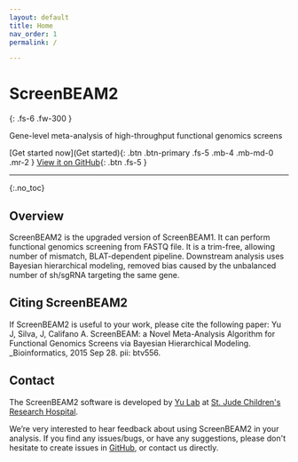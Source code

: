 ```yaml
---
layout: default
title: Home
nav_order: 1
permalink: /

---
```


# ScreenBEAM2

{: .fs-6 .fw-300 }

Gene-level meta-analysis of high-throughput functional genomics screens

[Get started now](Get started){: .btn .btn-primary .fs-5 .mb-4 .mb-md-0 .mr-2 } 
[View it on GitHub](https://github.com/jyyulab/ScreenBEAM2){: .btn .fs-5 }

---

{:.no_toc}

## Overview
ScreenBEAM2 is the upgraded version of ScreenBEAM1. It can perform functional genomics screening from FASTQ file. It is a trim-free, allowing number of mismatch, BLAT-dependent pipeline. Downstream analysis uses Bayesian hierarchical modeling, removed bias caused by the unbalanced number of sh/sgRNA targeting the same gene.

## Citing ScreenBEAM2
If ScreenBEAM2 is useful to your work, please cite the following paper: Yu J, Silva, J, Califano A. ScreenBEAM: a Novel Meta-Analysis Algorithm for Functional Genomics Screens via Bayesian Hierarchical Modeling. _Bioinformatics, 2015 Sep 28. pii: btv556.

## Contact
The ScreenBEAM2 software is developed by [Yu Lab](https://www.stjude.org/directory/y/jiyang-yu.html) at [St. Jude 
Children's Research Hospital](https://www.stjude.org/). 

We’re very interested to hear feedback about using ScreenBEAM2 in your analysis. If you find any issues/bugs, or have any suggestions, please don't hesitate to create issues in [GitHub](https://github.com/jyyulab/ScreenBEAM2/issues), 
or contact us directly. 




